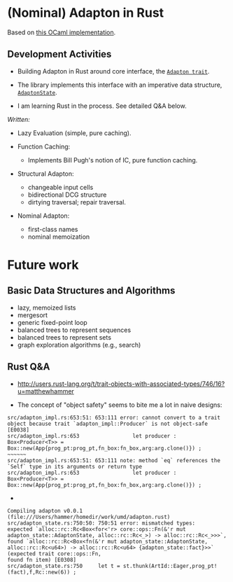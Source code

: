 (Nominal) Adapton in Rust
==========================

Based on [this OCaml implementation](https://github.com/plum-umd/adapton.ocaml).

Development Activities
-----------------------

 - Building Adapton in Rust around core interface, the
   [`Adapton trait`](https://github.com/plum-umd/adapton.rust/blob/master/src/adapton_sigs.rs#L7).
    
 - The library implements this interface with an imperative data structure,
   [`AdaptonState`](https://github.com/plum-umd/adapton.rust/blob/master/src/adapton_state.rs).

 - I am learning Rust in the process.  See detailed Q&A below.

*Written:*

 - Lazy Evaluation (simple, pure caching).

 - Function Caching:
   - Implements Bill Pugh's notion of IC, pure function caching.

 - Structural Adapton:
   - changeable input cells
   - bidirectional DCG structure
   - dirtying traversal; repair traversal.

 - Nominal Adapton:
   - first-class names
   - nominal memoization

Future work
============

Basic Data Structures and Algorithms
-------------------------------------------
 - lazy, memoized lists
 - mergesort
 - generic fixed-point loop
 - balanced trees to represent sequences
 - balanced trees to represent sets
 - graph exploration algorithms (e.g., search)

Rust Q&A
---------

 - http://users.rust-lang.org/t/trait-objects-with-associated-types/746/16?u=matthewhammer

 - The concept of "object safety" seems to bite me a lot in naive designs:
 
 ```
 src/adapton_impl.rs:653:51: 653:111 error: cannot convert to a trait object because trait `adapton_impl::Producer` is not object-safe [E0038]
 src/adapton_impl.rs:653                 let producer : Box<Producer<T>> = Box::new(App{prog_pt:prog_pt,fn_box:fn_box,arg:arg.clone()}) ;
 ~~~~~~
 src/adapton_impl.rs:653:51: 653:111 note: method `eq` references the `Self` type in its arguments or return type
 src/adapton_impl.rs:653                 let producer : Box<Producer<T>> = Box::new(App{prog_pt:prog_pt,fn_box:fn_box,arg:arg.clone()}) ;
```

-
```
Compiling adapton v0.0.1 (file:///Users/hammer/homedir/work/umd/adapton.rust)
src/adapton_state.rs:750:50: 750:51 error: mismatched types:
expected `alloc::rc::Rc<Box<for<'r> core::ops::Fn(&'r mut adapton_state::AdaptonState, alloc::rc::Rc<_>) -> alloc::rc::Rc<_>>>`,
found `alloc::rc::Rc<Box<fn(&'r mut adapton_state::AdaptonState, alloc::rc::Rc<u64>) -> alloc::rc::Rc<u64> {adapton_state::fact}>>`
(expected trait core::ops::Fn,
found fn item) [E0308]
src/adapton_state.rs:750     let t = st.thunk(ArtId::Eager,prog_pt!(fact),f,Rc::new(6)) ;
```

